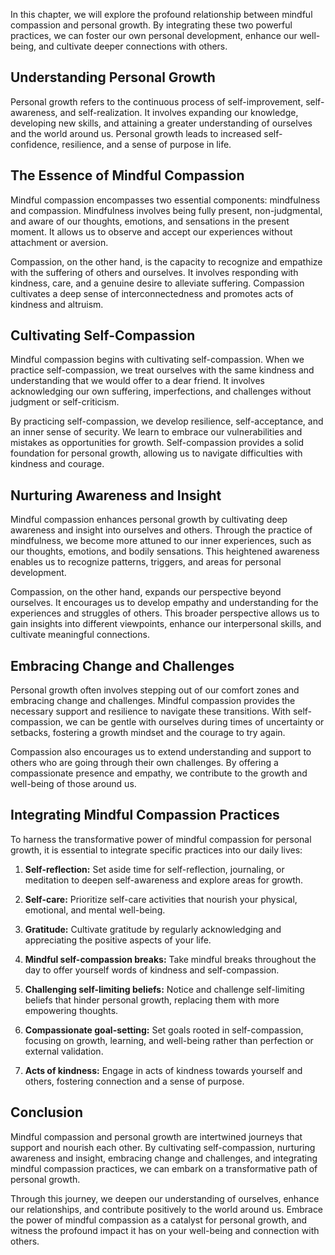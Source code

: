 
In this chapter, we will explore the profound relationship between mindful compassion and personal growth. By integrating these two powerful practices, we can foster our own personal development, enhance our well-being, and cultivate deeper connections with others.

Understanding Personal Growth
-----------------------------

Personal growth refers to the continuous process of self-improvement, self-awareness, and self-realization. It involves expanding our knowledge, developing new skills, and attaining a greater understanding of ourselves and the world around us. Personal growth leads to increased self-confidence, resilience, and a sense of purpose in life.

The Essence of Mindful Compassion
---------------------------------

Mindful compassion encompasses two essential components: mindfulness and compassion. Mindfulness involves being fully present, non-judgmental, and aware of our thoughts, emotions, and sensations in the present moment. It allows us to observe and accept our experiences without attachment or aversion.

Compassion, on the other hand, is the capacity to recognize and empathize with the suffering of others and ourselves. It involves responding with kindness, care, and a genuine desire to alleviate suffering. Compassion cultivates a deep sense of interconnectedness and promotes acts of kindness and altruism.

Cultivating Self-Compassion
---------------------------

Mindful compassion begins with cultivating self-compassion. When we practice self-compassion, we treat ourselves with the same kindness and understanding that we would offer to a dear friend. It involves acknowledging our own suffering, imperfections, and challenges without judgment or self-criticism.

By practicing self-compassion, we develop resilience, self-acceptance, and an inner sense of security. We learn to embrace our vulnerabilities and mistakes as opportunities for growth. Self-compassion provides a solid foundation for personal growth, allowing us to navigate difficulties with kindness and courage.

Nurturing Awareness and Insight
-------------------------------

Mindful compassion enhances personal growth by cultivating deep awareness and insight into ourselves and others. Through the practice of mindfulness, we become more attuned to our inner experiences, such as our thoughts, emotions, and bodily sensations. This heightened awareness enables us to recognize patterns, triggers, and areas for personal development.

Compassion, on the other hand, expands our perspective beyond ourselves. It encourages us to develop empathy and understanding for the experiences and struggles of others. This broader perspective allows us to gain insights into different viewpoints, enhance our interpersonal skills, and cultivate meaningful connections.

Embracing Change and Challenges
-------------------------------

Personal growth often involves stepping out of our comfort zones and embracing change and challenges. Mindful compassion provides the necessary support and resilience to navigate these transitions. With self-compassion, we can be gentle with ourselves during times of uncertainty or setbacks, fostering a growth mindset and the courage to try again.

Compassion also encourages us to extend understanding and support to others who are going through their own challenges. By offering a compassionate presence and empathy, we contribute to the growth and well-being of those around us.

Integrating Mindful Compassion Practices
----------------------------------------

To harness the transformative power of mindful compassion for personal growth, it is essential to integrate specific practices into our daily lives:

1. **Self-reflection:** Set aside time for self-reflection, journaling, or meditation to deepen self-awareness and explore areas for growth.

2. **Self-care:** Prioritize self-care activities that nourish your physical, emotional, and mental well-being.

3. **Gratitude:** Cultivate gratitude by regularly acknowledging and appreciating the positive aspects of your life.

4. **Mindful self-compassion breaks:** Take mindful breaks throughout the day to offer yourself words of kindness and self-compassion.

5. **Challenging self-limiting beliefs:** Notice and challenge self-limiting beliefs that hinder personal growth, replacing them with more empowering thoughts.

6. **Compassionate goal-setting:** Set goals rooted in self-compassion, focusing on growth, learning, and well-being rather than perfection or external validation.

7. **Acts of kindness:** Engage in acts of kindness towards yourself and others, fostering connection and a sense of purpose.

Conclusion
----------

Mindful compassion and personal growth are intertwined journeys that support and nourish each other. By cultivating self-compassion, nurturing awareness and insight, embracing change and challenges, and integrating mindful compassion practices, we can embark on a transformative path of personal growth.

Through this journey, we deepen our understanding of ourselves, enhance our relationships, and contribute positively to the world around us. Embrace the power of mindful compassion as a catalyst for personal growth, and witness the profound impact it has on your well-being and connection with others.
